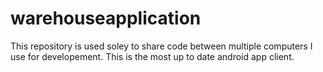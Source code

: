 # warehouseapplication

This repository is used soley to share code between multiple computers I use for developement. This is the most up to date android app client.
